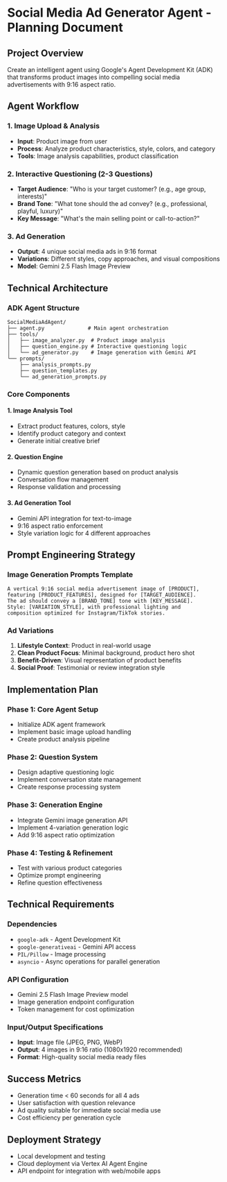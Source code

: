 # Social Media Ad Generator Agent - Planning Document

## Project Overview
Create an intelligent agent using Google's Agent Development Kit (ADK) that transforms product images into compelling social media advertisements with 9:16 aspect ratio.

## Agent Workflow

### 1. Image Upload & Analysis
- **Input**: Product image from user
- **Process**: Analyze product characteristics, style, colors, and category
- **Tools**: Image analysis capabilities, product classification

### 2. Interactive Questioning (2-3 Questions)
- **Target Audience**: "Who is your target customer? (e.g., age group, interests)"
- **Brand Tone**: "What tone should the ad convey? (e.g., professional, playful, luxury)"
- **Key Message**: "What's the main selling point or call-to-action?"

### 3. Ad Generation
- **Output**: 4 unique social media ads in 9:16 format
- **Variations**: Different styles, copy approaches, and visual compositions
- **Model**: Gemini 2.5 Flash Image Preview

## Technical Architecture

### ADK Agent Structure
```
SocialMediaAdAgent/
├── agent.py              # Main agent orchestration
├── tools/
│   ├── image_analyzer.py  # Product image analysis
│   ├── question_engine.py # Interactive questioning logic
│   └── ad_generator.py    # Image generation with Gemini API
└── prompts/
    ├── analysis_prompts.py
    ├── question_templates.py
    └── ad_generation_prompts.py
```

### Core Components

#### 1. Image Analysis Tool
- Extract product features, colors, style
- Identify product category and context
- Generate initial creative brief

#### 2. Question Engine
- Dynamic question generation based on product analysis
- Conversation flow management
- Response validation and processing

#### 3. Ad Generation Tool
- Gemini API integration for text-to-image
- 9:16 aspect ratio enforcement
- Style variation logic for 4 different approaches

## Prompt Engineering Strategy

### Image Generation Prompts Template
```
A vertical 9:16 social media advertisement image of [PRODUCT],
featuring [PRODUCT_FEATURES], designed for [TARGET_AUDIENCE].
The ad should convey a [BRAND_TONE] tone with [KEY_MESSAGE].
Style: [VARIATION_STYLE], with professional lighting and
composition optimized for Instagram/TikTok stories.
```

### Ad Variations
1. **Lifestyle Context**: Product in real-world usage
2. **Clean Product Focus**: Minimal background, product hero shot
3. **Benefit-Driven**: Visual representation of product benefits
4. **Social Proof**: Testimonial or review integration style

## Implementation Plan

### Phase 1: Core Agent Setup
- Initialize ADK agent framework
- Implement basic image upload handling
- Create product analysis pipeline

### Phase 2: Question System
- Design adaptive questioning logic
- Implement conversation state management
- Create response processing system

### Phase 3: Generation Engine
- Integrate Gemini image generation API
- Implement 4-variation generation logic
- Add 9:16 aspect ratio optimization

### Phase 4: Testing & Refinement
- Test with various product categories
- Optimize prompt engineering
- Refine question effectiveness

## Technical Requirements

### Dependencies
- `google-adk` - Agent Development Kit
- `google-generativeai` - Gemini API access
- `PIL/Pillow` - Image processing
- `asyncio` - Async operations for parallel generation

### API Configuration
- Gemini 2.5 Flash Image Preview model
- Image generation endpoint configuration
- Token management for cost optimization

### Input/Output Specifications
- **Input**: Image file (JPEG, PNG, WebP)
- **Output**: 4 images in 9:16 ratio (1080x1920 recommended)
- **Format**: High-quality social media ready files

## Success Metrics
- Generation time < 60 seconds for all 4 ads
- User satisfaction with question relevance
- Ad quality suitable for immediate social media use
- Cost efficiency per generation cycle

## Deployment Strategy
- Local development and testing
- Cloud deployment via Vertex AI Agent Engine
- API endpoint for integration with web/mobile apps